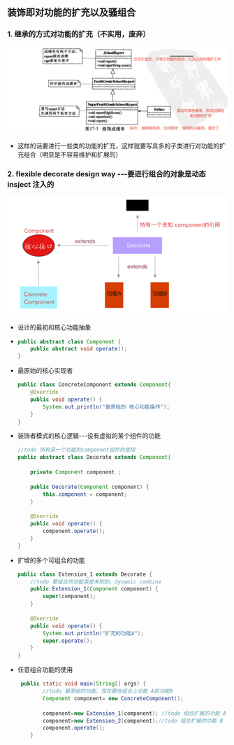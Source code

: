 ## 装饰即对功能的扩充以及骚组合



### 1. 继承的方式对功能的扩充（不实用，废弃）

![](images/装饰者模式继承方式缺点.png)

* 这样的话要进行一些类的功能的扩充，这样就要写具多的子类进行对功能的扩充组合（明显是不容易维护和扩展的）



### 2. flexible decorate design way  ---要进行组合的对象是动态insject 注入的

![](images/装饰者虚拟组合方式.png)

* 设计的最初和核心功能抽象

* ```java
  public abstract class Component {
      public abstract void operate();
  }
  ```

* 最原始的核心实现者 

  ```java
  public class ConcreteComponent extends Component{
      @Override
      public void operate() {
          System.out.println("最原始的 核心功能操作");
      }
  }
  ```

* 装饰者模式的核心逻辑---设有虚拟的某个组件的功能

  ```java
  //todo 持有另一个功能的component组件的使用
  public abstract class Decorate extends Component{
  
      private Component component ;
  
      public Decorate(Component component) {
          this.component = component;
      }
  
      @Override
      public void operate() {
          component.operate();
      }
  }
  ```

* 扩增的多个可组合的功能

  ```java
  public class Extension_1 extends Decorate {
      //todo 要组合的功能类是未知的，dynamic combine
      public Extension_1(Component component) {
          super(component);
      }
  
      @Override
      public void operate() {
          System.out.println("扩充的功能A");
          super.operate();
      }
  }
  ```

* 任意组合功能的使用

  ```java
   public static void main(String[] args) {
          //todo 最原始的功能，现在要他组合上功能 A和功能B
          Component component= new ConcreteComponent();
  
          component=new Extension_1(component); //todo 组合扩展的功能 A
          component=new Extension_2(component);//todo 组合扩展的功能 B
          component.operate();
      }
  ```

  

